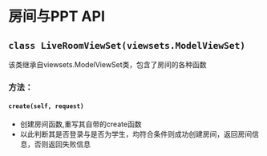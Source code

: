# 房间与PPT API

## ```class LiveRoomViewSet(viewsets.ModelViewSet)```
该类继承自viewsets.ModelViewSet类，包含了房间的各种函数

### 方法：  
#### ```create(self, request)``` 

 - 创建房间函数,重写其自带的create函数
 - 以此判断其是否登录与是否为学生，均符合条件则成功创建房间，返回房间信息，否则返回失败信息

